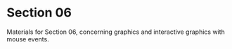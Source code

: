 # Section 06
Materials for Section 06, concerning graphics and interactive graphics with mouse events.
